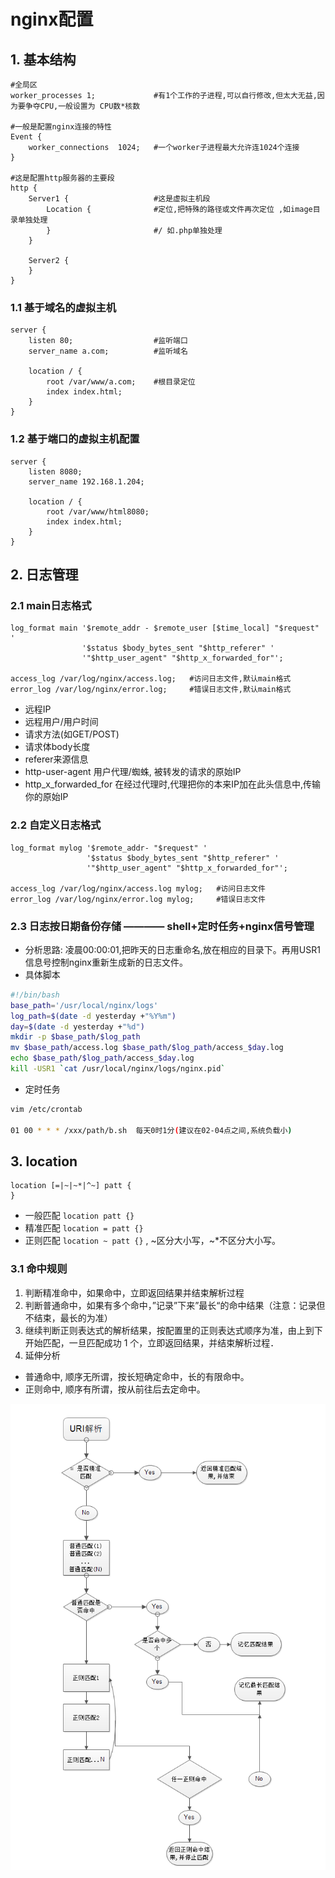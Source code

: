 # nginx配置

## 1. 基本结构

```nginx
#全局区
worker_processes 1;             #有1个工作的子进程,可以自行修改,但太大无益,因为要争夺CPU,一般设置为 CPU数*核数

#一般是配置nginx连接的特性
Event {
    worker_connections  1024;   #一个worker子进程最大允许连1024个连接
}

#这是配置http服务器的主要段
http {
    Server1 {                   #这是虚拟主机段
        Location {              #定位,把特殊的路径或文件再次定位 ,如image目录单独处理
        }                       #/ 如.php单独处理
    }

    Server2 {
    }
}
```

### 1.1 基于域名的虚拟主机

```nginx
server {
    listen 80;                  #监听端口
    server_name a.com;          #监听域名

    location / {
        root /var/www/a.com;    #根目录定位
        index index.html;
    }
}
```

### 1.2 基于端口的虚拟主机配置

```nginx
server {
    listen 8080;
    server_name 192.168.1.204;

    location / {
        root /var/www/html8080;
        index index.html;
    }
}
```

## 2. 日志管理

### 2.1 main日志格式

```nginx
log_format main '$remote_addr - $remote_user [$time_local] "$request" '
                '$status $body_bytes_sent "$http_referer" '
                '"$http_user_agent" "$http_x_forwarded_for"';

access_log /var/log/nginx/access.log;   #访问日志文件,默认main格式
error_log /var/log/nginx/error.log;     #错误日志文件,默认main格式
```

- 远程IP
- 远程用户/用户时间
- 请求方法(如GET/POST)
- 请求体body长度
- referer来源信息
- http-user-agent 用户代理/蜘蛛, 被转发的请求的原始IP
- http_x_forwarded_for 在经过代理时,代理把你的本来IP加在此头信息中,传输你的原始IP

### 2.2 自定义日志格式

```nginx
log_format mylog '$remote_addr- "$request" '
                 '$status $body_bytes_sent "$http_referer" '
                 '"$http_user_agent" "$http_x_forwarded_for"';

access_log /var/log/nginx/access.log mylog;   #访问日志文件
error_log /var/log/nginx/error.log mylog;     #错误日志文件
```

### 2.3 日志按日期备份存储 ———— shell+定时任务+nginx信号管理

- 分析思路: 凌晨00:00:01,把昨天的日志重命名,放在相应的目录下。再用USR1信息号控制nginx重新生成新的日志文件。
- 具体脚本

```bash
#!/bin/bash
base_path='/usr/local/nginx/logs'
log_path=$(date -d yesterday +"%Y%m")
day=$(date -d yesterday +"%d")
mkdir -p $base_path/$log_path
mv $base_path/access.log $base_path/$log_path/access_$day.log
echo $base_path/$log_path/access_$day.log
kill -USR1 `cat /usr/local/nginx/logs/nginx.pid`
```

- 定时任务

```bash
vim /etc/crontab

01 00 * * * /xxx/path/b.sh  每天0时1分(建议在02-04点之间,系统负载小)
```

## 3. location

```nginx
location [=|~|~*|^~] patt {
}
```

- 一般匹配 `location patt {}`
- 精准匹配 `location = patt {}`
- 正则匹配 `location ~ patt {}` , ~区分大小写，~*不区分大小写。

### 3.1 命中规则

1. 判断精准命中，如果命中，立即返回结果并结束解析过程
2. 判断普通命中，如果有多个命中，”记录”下来”最长“的命中结果（注意：记录但不结束，最长的为准）
3. 继续判断正则表达式的解析结果，按配置里的正则表达式顺序为准，由上到下开始匹配，一旦匹配成功 1 个，立即返回结果，并结束解析过程．
4. 延伸分析
  - 普通命中, 顺序无所谓，按长短确定命中，长的有限命中。  
  - 正则命中, 顺序有所谓，按从前往后去定命中。

![location](location.png)